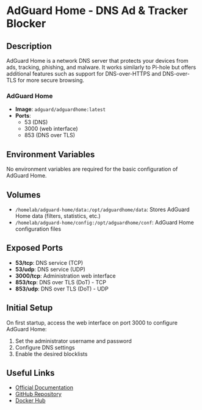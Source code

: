# AdGuard Home - DNS Ad & Tracker Blocker

## Description

AdGuard Home is a network DNS server that protects your devices from ads, tracking, phishing, and malware. It works similarly to Pi-hole but offers additional features such as support for DNS-over-HTTPS and DNS-over-TLS for more secure browsing.

### AdGuard Home

- **Image**: `adguard/adguardhome:latest`
- **Ports**:
  - 53 (DNS)
  - 3000 (web interface)
  - 853 (DNS over TLS)

## Environment Variables

No environment variables are required for the basic configuration of AdGuard Home.

## Volumes

- `/homelab/adguard-home/data:/opt/adguardhome/data`: Stores AdGuard Home data (filters, statistics, etc.)
- `/homelab/adguard-home/config:/opt/adguardhome/conf`: AdGuard Home configuration files

## Exposed Ports

- **53/tcp**: DNS service (TCP)
- **53/udp**: DNS service (UDP)
- **3000/tcp**: Administration web interface
- **853/tcp**: DNS over TLS (DoT) - TCP
- **853/udp**: DNS over TLS (DoT) - UDP

## Initial Setup

On first startup, access the web interface on port 3000 to configure AdGuard Home:

1. Set the administrator username and password
2. Configure DNS settings
3. Enable the desired blocklists

## Useful Links

- [Official Documentation](https://github.com/AdguardTeam/AdGuardHome/wiki)
- [GitHub Repository](https://github.com/AdguardTeam/AdGuardHome)
- [Docker Hub](https://hub.docker.com/r/adguard/adguardhome)
